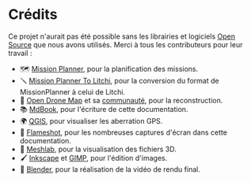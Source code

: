 # Crédits

Ce projet n'aurait pas été possible sans les librairies et logiciels [Open Source](https://opensource.com/resources/what-open-source#:~:text=The%20term%20open%20source%20refers,approach%20to%20creating%20computer%20programs.) que nous avons utilisés. Merci à tous les contributeurs pour leur travail :

- 🗺️ [Mission Planner](https://ardupilot.org/planner/), pour la planification des missions.
- 🪛 [Mission Planner To Litchi](https://github.com/,YarostheLaunchpadder/MissionPlanner-to-Litchi), pour la conversion du format de MissionPlanner à celui de Litchi.
- 🧰 [Open Drone Map](https://opendronemap.org/) et sa [communauté](https://community.opendronemap.org/), pour la reconstruction.
- 📚 [MdBook](https://github.com/rust-lang/mdBook), pour l'écriture de cette documentation.
- 🌍 [QGIS](https://www.qgis.org/fr/site/), pour visualiser les aberration GPS.
- 📸 [Flameshot](https://flameshot.org/), pour les nombreuses captures d'écran dans cette documentation.
- 🔎 [Meshlab](https://www.meshlab.net/), pour la visualisation des fichiers 3D.
- 🖌️ [Inkscape](https://inkscape.org/fr/) et [GIMP](https://www.gimp.org/), pour l'édition d'images.
- 🎥 [Blender](https://www.blender.org/), pour la réalisation de la vidéo de rendu final.
